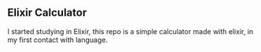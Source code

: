 <h2>Elixir Calculator</h2>

I started studying in Elixir, this repo is a simple calculator made with elixir, in my first contact with language.
